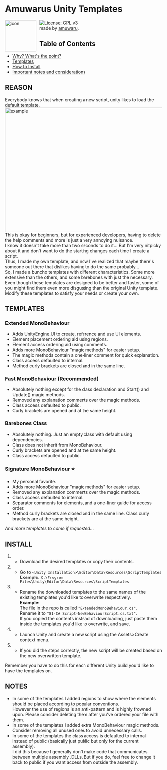 # Amuwarus Unity Templates
<img width="100" height="100" align="left" style="float: left; margin: 0 10px 0 0;" alt="icon" src="https://lh3.googleusercontent.com/proxy/AAQvHQWUGXHDCWFFPpt0XoWjf0v7xSxPz3OH4cbQb3PQ1ncHi2l_DpNCrfSQqtVNadb_QDj_-yoWnfzmaYbecxw6DXnUZxyBGmREvBx5J3Jg1Vifl2FNHlrDz3-BSFlgDPV1D_sPfg">

[![License: GPL v3](https://img.shields.io/badge/License-GPLv3-blue.svg)](https://www.gnu.org/licenses/gpl-3.0)  
made by [amuwaru](https://twitter.com/amuwaru).  

## Table of Contents
- [Why? What's the point?](#reason)
- [Templates](#templates)
- [How to Install](#install)
- [Important notes and considerations](#notes)

## REASON
Everybody knows that when creating a new script, unity likes to load the default template.  
<img width="800" height="400" alt="example" src="https://forum.unity.com/attachments/before-jpg.332302/">  
This is okay for beginners, but for experienced developers, having to delete the help comments and more is just a very annoying nuisance.  
I know it doesn't take more than two seconds to do it...  But I'm very nitpicky about it and don't want to do the starting changes each time I create a script.  
Thus, I made my own template, and now I've realized that maybe there's someone out there that dislikes having to do the same probably...  
So, I made a buncho templates with different characteristics. Some more extensive than the others, and some barebones with just the necessary.  
Even though these templates are designed to be better and faster, some of you might find them even more disgusting than the original Unity template. Modify these templates to satisfy your needs or create your own.

## TEMPLATES
### Extended MonoBehaviour
- Adds UnityEngine.UI to create, reference and use UI elements.
- Element placement ordering aid using regions.
- Element access ordering aid using comments.
- Adds more MonoBehaviour "magic methods" for easier setup.
- The magic methods contain a one-liner comment for quick explanation.
- Class access defaulted to internal.
- Method curly brackets are closed and in the same line.

### Fast MonoBehaviour (Recommended)
- Absolutely nothing except for the class declaration and Start() and Update() magic methods.
- Removed any explanation comments over the magic methods.
- Class access defaulted to public.
- Curly brackets are opened and at the same height.

### Barebones Class
- Absolutely nothing. Just an empty class with default using dependencies.
- Class does not inherit from MonoBehaviour.
- Curly brackets are opened and at the same height.
- Class access defaulted to public.

### Signature MonoBehaviour ⭐
- My personal favorite.
- Adds more MonoBehaviour "magic methods" for easier setup.
- Removed any explanation comments over the magic methods.
- Class access defaulted to internal.
- Separator comments for elements, and a one-liner guide for access order.
- Method curly brackets are closed and in the same line. Class curly brackets are at the same height.

*And more templates to come if requested...*

## INSTALL
1. - Download the desired templates or copy their contents.  
2. - Go to ```<Unity Installation>\Editor\Data\Resources\ScriptTemplates```  
**Example:** ```C:\Program Files\Unity\Editor\Data\Resources\ScriptTemplates```  
3. - Rename the downloaded templates to the same names of the existing templates you'd like to overwrite respectively.  
**Example:**  
The file in the repo is called ```"ExtendedMonoBehaviour.cs"```.  
Rename it to ```"81-C# Script-NewBehaviourScript.cs.txt"```.  
If you copied the contents instead of downloading, just paste them inside the templates you'd like to overwrite, and save.  
4. - Launch Unity and create a new script using the Assets>Create context menu.  
5. - If you did the steps correctly, the new script will be created based on the new overwritten template.   
  
Remember you have to do this for each different Unity build you'd like to have the templates on.

## NOTES
- In some of the templates I added regions to show where the elements should be placed according to popular conventions.  
However the use of regions is an anti-pattern and is highly frowned upon. Please consider deleting them after you've ordered your file with them.
- In some of the templates I added extra MonoBehaviour magic methods. Consider removing all unused ones to avoid unnecessary calls.
- In some of the templates the class access is defaulted to internal instead of public (basically just public but only for the current assembly).  
I did this because I generally don't make code that communicates between multiple assembly .DLLs. But if you do, feel free to change it back to public if you want access from outside the assembly.

